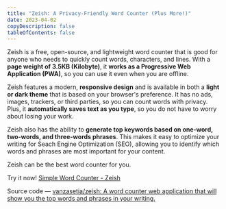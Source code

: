 ```yaml
---
title: "Zeish: A Privacy-Friendly Word Counter (Plus More!)"
date: 2023-04-02
copyDescription: false
tableOfContents: false
---
```


Zeish is a free, open-source, and lightweight word counter that is good for anyone who needs to quickly count words, characters, and lines. With a **page weight of 3.5KB (Kilobyte)**, it **works as a Progressive Web Application (PWA)**, so you can use it even when you are offline.

Zeish features a modern, **responsive design** and is available in both a **light or dark theme** that is based on your browser's preference. It has no ads, images, trackers, or third parties, so you can count words with privacy. Plus, it **automatically saves text as you type**, so you do not have to worry about losing your work. 

Zeish also has the ability to **generate top keywords based on one-word, two-words, and three-words phrases**. This makes it easy to optimize your writing for Seach Engine Optimization (SEO), allowing you to identify which words and phrases are most important for your content.

Zeish can be the best word counter for you.

Try it now! [Simple Word Counter - Zeish](https://zeish.netlify.app/)

Source code — [vanzasetia/zeish: A word counter web application that will show you the top words and phrases in your writing.](https://github.com/vanzasetia/zeish)
